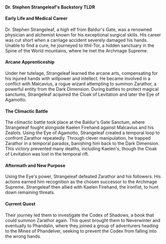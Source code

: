 #### Dr. Stephen Strangeleaf's Backstory TLDR
#### Early Life and Medical Career
Dr. Stephen Strangeleaf, a high elf from Baldur's Gate, was a renowned physician and alchemist known for his exceptional surgical skills. His career was cut short when a carriage accident severely damaged his hands. Unable to find a cure, he journeyed to Ithil-Tor, a hidden sanctuary in the Spine of the World mountains, where he met the Archmage Supreme.
#### Arcane Apprenticeship
Under her tutelage, Strangeleaf learned the arcane arts, compensating for his injured hands with willpower and intellect. He became involved in a conflict with Malcavius, a rogue wizard attempting to summon Zarathor, a powerful entity from the Dark Dimension. During battles to protect magical sanctums, Strangeleaf acquired the Cloak of Levitation and later the Eye of Agamotto.
#### The Climactic Battle
The climactic battle took place at the Baldur's Gate Sanctum, where Strangeleaf fought alongside Kaelen Firehand against Malcavius and his Zealots. Using the Eye of Agamotto, Strangeleaf created a temporal loop to confront Zarathor repeatedly. Through clever manipulation, he trapped Zarathor in a temporal paradox, banishing him back to the Dark Dimension. This victory prevented many deaths, including Kaelen's, though the Cloak of Levitation was lost in the temporal rift.
#### Aftermath and New Purpose
Using the Eye's power, Strangeleaf defeated Zarathor and his followers. His actions earned him recognition as the chosen successor to the Archmage Supreme. Strangeleaf then allied with Kaelen Firehand, the Ironfist, to hunt down remaining threats.
#### Current Quest
Their journey led them to investigate the Codex of Shadows, a book that could summon Zarathor again. This quest brought them to Neverwinter and eventually to Phandalin, where they joined a group of adventurers heading to the Mines of Phandelver, seeking to prevent the Codex from falling into the wrong hands.
